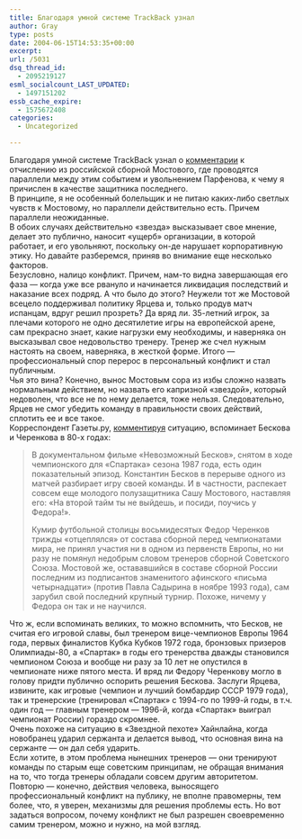 ```yaml
---
title: Благодаря умной системе TrackBack узнал
author: Gray
type: posts
date: 2004-06-15T14:53:35+00:00
excerpt:
url: /5031
dsq_thread_id:
  - 2095219127
esml_socialcount_LAST_UPDATED:
  - 1497151202
essb_cache_expire:
  - 1575672408
categories:
  - Uncategorized

---
```








Благодаря умной системе TrackBack узнал о <a href="http://yakoff.ru/sic/archives/2004/06/15/fired-mostovoy.php" target="_blank">комментарии</a> к отчислению из российской сборной Мостового, где проводятся параллели между этим событием и увольнением Парфенова, к чему я причислен в качестве защитника последнего.  
В принципе, я не особенный болельщик и не питаю каких-либо светлых чувств к Мостовому, но параллели действительно есть. Причем параллели неожиданные.  
В обоих случаях действительно &#171;звезда&#187; высказывает свое мнение, делает это публично, наносит &#171;ущерб&#187; организации, в которой работает, и его увольняют, поскольку он-де нарушает корпоративную этику. Но давайте разберемся, приняв во внимание еще несколько факторов.  
Безусловно, налицо конфликт. Причем, нам-то видна завершающая его фаза &#8212; когда уже все рвануло и начинается ликвидация последствий и наказание всех подряд. А что было до этого? Неужели тот же Мостовой всецело поддерживал политику Ярцева и, только продув матч испанцам, вдруг решил прозреть? Да вряд ли. 35-летний игрок, за плечами которого не одно десятилетие игры на европейской арене, сам прекрасно знает, какие нагрузки ему необходимы, и наверняка он высказывал свое недовольство тренеру. Тренер же счел нужным настоять на своем, наверняка, в жесткой форме. Итого &#8212; профессиональный спор перерос в персональный конфликт и стал публичным.  
Чья это вина? Конечно, вынос Мостовым сора из избы сложно назвать нормальным действием, но назвать его капризной &#171;звездой&#187;, который недоволен, что все не по нему делается, тоже нельзя. Следовательно, Ярцев не смог убедить команду в правильности своих действий, сплотить ее и все такое.  
Корреспондент Газеты.ру, <a href="http://www.euro04.ru/articles/2004/06/15_72554.shtml" target="_blank">комментируя</a> ситуацию, вспоминает Бескова и Черенкова в 80-х годах:

> В документальном фильме &laquo;Невозможный Бесков&raquo;, снятом в ходе чемпионского для &laquo;Спартака&raquo; сезона 1987 года, есть один показательный эпизод. Константин Бесков в перерыве одного из матчей разбирает игру своей команды. И в частности, распекает совсем еще молодого полузащитника Сашу Мостового, наставляя его: &laquo;На второй тайм ты не выйдешь, и посиди, поучись у Федора!&raquo;.
> 
> Кумир футбольной столицы восьмидесятых Федор Черенков трижды &laquo;отцеплялся&raquo; от состава сборной перед чемпионатами мира, не принял участия ни в одном из первенств Европы, но ни разу не помянул недобрым словом тренеров сборной Советского Союза. Мостовой же, остававшийся в составе сборной России последним из подписантов знаменитого афинского &laquo;письма четырнадцати&raquo; (против Павла Садырина в ноябре 1993 года), сам зарубил свой последний крупный турнир. Похоже, ничему у Федора он так и не научился.

Что ж, если вспоминать великих, то можно вспомнить, что Бесков, не считая его игровой славы, был тренером вице-чемпионов Европы 1964 года, первых финалистов Кубка Кубков 1972 года, бронзовых призеров Олимпиады-80, а &#171;Спартак&#187; в годы его тренерства дважды становился чемпионом Союза и вообще ни разу за 10 лет не опустился в чемпионате ниже пятого места. И вряд ли Федору Черенкову могло в голову придти публично оспорить решения Бескова. Заслуги Ярцева, извините, как игровые (чемпион и лучший бомбардир СССР 1979 года), так и тренерские (тренировал &#171;Спартак&#187; с 1994-го по 1999-й годы, в т.ч. один год &#8212; главным тренером &#8212; 1996-й, когда &#171;Спартак&#187; выиграл чемпионат России) гораздо скромнее.  
Очень похоже на ситуацию в &#171;Звездной пехоте&#187; Хайнлайна, когда новобранец ударил сержанта и делается вывод, что основная вина на сержанте &#8212; он дал себя ударить.  
Если хотите, в этом проблема нынешних тренеров &#8212; они тренируют команды по старым еще советским принципам, не обращая внимания на то, что тогда тренеры обладали совсем другим авторитетом.  
Повторю &#8212; конечно, действия человека, выносящего профессиональный конфликт на публику, не вполне правомерны, тем более, что, я уверен, механизмы для решения проблемы есть. Но вот задаться вопросом, почему конфликт не был разрешен своевременно самим тренером, можно и нужно, на мой взгляд.